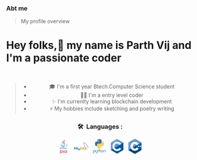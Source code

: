 ### Abt me
>My profile overview
# Hey folks,👋 my name is Parth Vij and I'm a passionate coder
<div>
<div align="center">
<img src="https://komarev.com/ghpvc/?username=geekyhichambel&style=flat-square&color=red" alt=""/>

> - 🎓 I'm a first year Btech.Computer Science student
> - 👨‍💻 I'm a entry level coder
> - :sparkles: I'm currenlty learning blockchain development
> - ⚡ My hobbies include sketching and poetry writing


### 🛠 &nbsp;Languages :

<p>
<img src="https://github.com/devicons/devicon/blob/master/icons/java/java-original-wordmark.svg" title="Java" alt="Java" width="40" height="40"/>&nbsp;
<img src="https://github.com/devicons/devicon/blob/master/icons/mysql/mysql-original-wordmark.svg" title="MySQL"  alt="MySQL" width="40" height="40"/>&nbsp;
<img src="https://github.com/devicons/devicon/blob/master/icons/python/python-original-wordmark.svg" title="Python" alt="Python" width="40" height="40"/>&nbsp;
<img src="https://github.com/devicons/devicon/blob/master/icons/c/c-original.svg" title="C" alt="C" width="40" height="40"/>&nbsp;
<img src="https://github.com/devicons/devicon/blob/master/icons/cplusplus/cplusplus-original.svg" title="C++" alt="C++" width="40" height="40"/>&nbsp;
</div>
